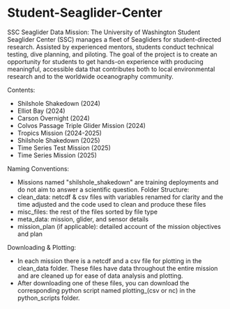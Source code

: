 # Student-Seaglider-Center
SSC Seaglider Data Mission: 
The University of Washington Student Seaglider Center (SSC) manages a fleet of Seagliders for student-directed research. Assisted by experienced mentors, students conduct technical testing, dive planning, and piloting. The goal of the project is to create an opportunity for students to get hands-on experience with producing meaningful, accessible data that contributes both to local environmental research and to the worldwide oceanography community.

Contents: 
- Shilshole Shakedown (2024)
- Elliot Bay (2024)
- Carson Overnight (2024)
- Colvos Passage Triple Glider Mission (2024)
- Tropics Mission (2024-2025)
- Shilshole Shakedown (2025)
- Time Series Test Mission (2025)
- Time Series Mission (2025)

Naming Conventions:
- Missions named "shilshole_shakedown" are training deployments and do not aim to answer a scientific question. 
Folder Structure: 
- clean_data: netcdf & csv files with variables renamed for clarity and the time adjusted and the code used to clean and produce these files
- misc_files: the rest of the files sorted by file type
- meta_data: mission, glider, and sensor details
- mission_plan (if applicable): detailed account of the mission objectives and plan

Downloading & Plotting: 
- In each mission there is a netcdf and a csv file for plotting in the clean_data folder. These files have data throughout the entire mission and are cleaned up for ease of data analysis and plotting.
- After downloading one of these files, you can download the corresponding python script named plotting_(csv or nc) in the python_scripts folder.
